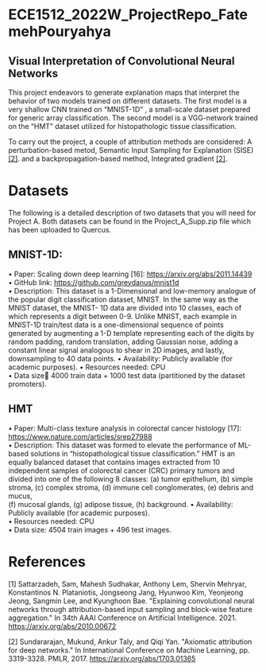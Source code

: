 # ECE1512_2022W_ProjectRepo_FatemehPouryahya
## Visual Interpretation of Convolutional Neural Networks

This project  endeavors to generate  explanation  maps that  interpret the behavior of two models 
trained on different datasets. The first model is a very shallow CNN trained on “MNIST-1D” 
, a small-scale dataset prepared for generic array classification. The second model is a VGG-network 
trained on the “HMT” dataset utilized  for histopathologic  tissue classification. 

To carry out the project, a couple of attribution methods are considered: 
A perturbation-based metod, Semantic Input Sampling for Explanation (SISE)[[2]](#2). and
a backpropagation-based method, Integrated gradient  [[2]](#2).

# Datasets  
The  following  is  a  detailed  description  of  two  datasets  that  you  will  need  for  Project  A.  Both 
datasets can be found in the Project_A_Supp.zip file which has been uploaded to Quercus.  
 
## MNIST-1D:  
• Paper: Scaling down deep learning [16]: https://arxiv.org/abs/2011.14439   
• GitHub link: https://github.com/greydanus/mnist1d  
• Description:  This dataset  is a 1-Dimensional  and low-memory  analogue  of the popular 
digit classification dataset, MNIST. In the same way as the MNIST dataset, the MNIST-
1D data are divided into 10 classes, each of which represents a digit between 0-9. Unlike 
MNIST,  each  example  in  MNIST-1D  train/test  data  is a  one-dimensional  sequence  of 
points generated by augmenting a 1-D template representing each of the digits by random 
padding,  random  translation,  adding  Gaussian  noise,  adding  a  constant  linear  signal 
analogous to shear in 2D images, and lastly, downsampling to 40 data points. 
• Availability: Publicly available (for academic purposes). 
• Resources needed: CPU  
• Data size 4000 train data + 1000 test data (partitioned by the dataset promoters). 
  
## HMT
• Paper: Multi-class texture analysis in colorectal cancer histology [17]: 
https://www.nature.com/articles/srep27988   
• Description: This dataset was formed to elevate the performance of ML-based solutions 
in  “histopathological  tissue  classification.”  HMT  is  an  equally  balanced  dataset  that 
contains  images  extracted  from  10  independent  samples  of  colorectal  cancer  (CRC) 
primary tumors and divided into one of the following 8 classes: (a) tumor epithelium, (b) 
simple stroma, (c) complex stroma, (d) immune cell conglomerates, (e) debris and mucus,  
(f) mucosal glands, (g) adipose tissue, (h) background. 
• Availability: Publicly available (for academic purposes).  
• Resources needed: CPU  
• Data size: 4504 train images + 496 test images.  

# References
<a id="1">[1]</a> 
Sattarzadeh,  Sam,  Mahesh  Sudhakar,  Anthony  Lem,  Shervin  Mehryar,  Konstantinos  N. Plataniotis,  Jongseong  Jang,  Hyunwoo  Kim,  Yeonjeong  Jeong,  Sangmin  Lee,  and  Kyunghoon Bae.  "Explaining  convolutional  neural networks  through  attribution-based  input  sampling  and block-wise  feature  aggregation."  In 34th  AAAI Conference  on  Artificial  Intelligence.  2021. https://arxiv.org/abs/2010.00672 

<a id="2">[2]</a> 
Sundararajan, Mukund, Ankur Taly, and Qiqi Yan. "Axiomatic attribution for deep networks." 
In International Conference on Machine Learning, pp. 3319-3328. PMLR, 2017. 
https://arxiv.org/abs/1703.01365  


